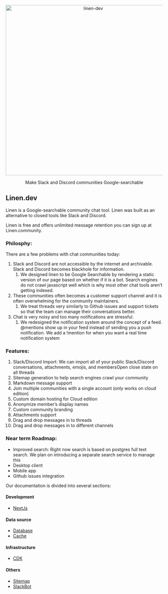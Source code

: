 <p align="center">
  <a href="https://linen.dev/">
    <img alt="linen-dev" src="https://d2mu86a8belxbg.cloudfront.net/logos/linen-black-logo.svg" width="546">
  </a>
</p>

<p align="center">
Make Slack and Discord communities Google-searchable
</p>

## Linen.dev

Linen is a Google-searchable community chat tool. Linen was built as an alternative to closed tools like Slack and Discord.

Linen is free and offers unlimited message retention you can sign up at Linen.community.

### Philosphy:

There are a few problems with chat communities today:

1. Slack and Discord are not accessible by the internet and archivable. Slack and Discord becomes blackhole for information.
   1. We designed linen to be Google Searchable by rendering a static version of our page based on whether if it is a bot. Search engines do not crawl javascript well which is why most other chat tools aren’t getting indexed.
2. These communities often becomes a customer support channel and it is often overwhelming for the community maintainers.
   1. We treat threads very similarly to Github issues and support tickets so that the team can manage their conversations better.
3. Chat is very noisy and too many notifications are stressful.
   1. We redesigned the notification system around the concept of a feed. @mentions show up in your feed instead of sending you a push notification. We add a !mention for when you want a real time notification system

### Features:

1. Slack/Discord Import: We can import all of your public Slack/Discord conversations, attachments, emojis, and membersOpen close state on all threads
2. Sitemap generation to help search engines crawl your community
3. Markdown message support
4. Join multiple communities with a single account (only works on cloud edition)
5. Custom domain hosting for Cloud edition
6. Anonymize member’s display names
7. Custom community branding
8. Attachments support
9. Drag and drop messages in to threads
10. Drag and drop messages in to different channels

### Near term Roadmap:

- Improved search: Right now search is based on postgres full text search. We plan on introducing a separate search service to manage this
- Desktop client
- Mobile app
- Github issues integration

Our documentation is divided into several sections:

#### Development

- [NextJs](./docs/nextjs.md)

#### Data source

- [Database](./docs/database.md)
- [Cache](./docs/cache.md)

#### Infrastructure

- [CDK](./docs/cdk.md)

#### Others

- [Sitemap](./docs/sitemap.md)
- [SlackBot](./docs/slack-app.md)
